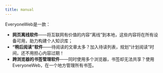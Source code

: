 ```yaml
---
title: manual
---
```


EveryoneWeb是一款：

- **网页离线软件**——将互联网有价值的内容“离线”到本地，这些内容将在所有设备可用，助力构建个人知识库；
- **“稍后阅读”软件**——待阅读的文章太多？加入待读列表，规划“计划阅读”时间，还不用担心内容过期！
- **跨浏览器的书签管理软件**——同时使用多个浏览器，书签却无法共享？使用EveryoneWeb，在一个地方管理所有书签。
